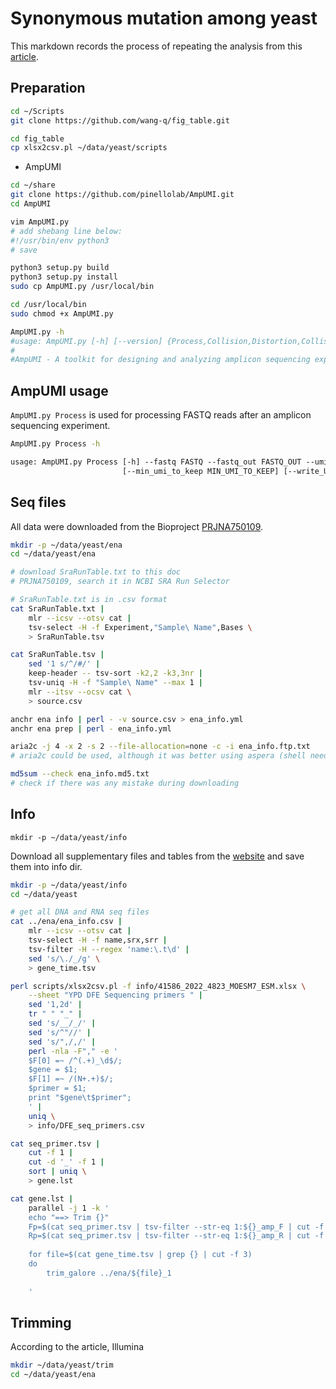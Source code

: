 # Synonymous mutation among yeast

This markdown records the process of repeating the analysis from this [article](https://www.nature.com/articles/s41586-022-04823-w).

## Preparation

```bash
cd ~/Scripts
git clone https://github.com/wang-q/fig_table.git

cd fig_table
cp xlsx2csv.pl ~/data/yeast/scripts
```

- AmpUMI

```bash
cd ~/share
git clone https://github.com/pinellolab/AmpUMI.git
cd AmpUMI

vim AmpUMI.py
# add shebang line below:
#!/usr/bin/env python3
# save

python3 setup.py build
python3 setup.py install
sudo cp AmpUMI.py /usr/local/bin

cd /usr/local/bin
sudo chmod +x AmpUMI.py

AmpUMI.py -h
#usage: AmpUMI.py [-h] [--version] {Process,Collision,Distortion,CollisionNumber} ...
#
#AmpUMI - A toolkit for designing and analyzing amplicon sequencing experiments using unique molecular identifiers
```

## AmpUMI usage

`AmpUMI.py Process` is used for processing FASTQ reads after an amplicon sequencing experiment.

```bash
AmpUMI.py Process -h
```

```txt
usage: AmpUMI.py Process [-h] --fastq FASTQ --fastq_out FASTQ_OUT --umi_regex UMI_REGEX
                         [--min_umi_to_keep MIN_UMI_TO_KEEP] [--write_UMI_counts] [--write_alleles_with_multiple_UMIs]
```

## Seq files

All data were downloaded from the Bioproject [PRJNA750109](https://www.ncbi.nlm.nih.gov/bioproject/PRJNA750109).

```bash
mkdir -p ~/data/yeast/ena
cd ~/data/yeast/ena

# download SraRunTable.txt to this doc
# PRJNA750109, search it in NCBI SRA Run Selector

# SraRunTable.txt is in .csv format
cat SraRunTable.txt |
    mlr --icsv --otsv cat |
    tsv-select -H -f Experiment,"Sample\ Name",Bases \
    > SraRunTable.tsv

cat SraRunTable.tsv |
    sed '1 s/^/#/' |
    keep-header -- tsv-sort -k2,2 -k3,3nr |
    tsv-uniq -H -f "Sample\ Name" --max 1 |
    mlr --itsv --ocsv cat \
    > source.csv

anchr ena info | perl - -v source.csv > ena_info.yml
anchr ena prep | perl - ena_info.yml

aria2c -j 4 -x 2 -s 2 --file-allocation=none -c -i ena_info.ftp.txt
# aria2c could be used, although it was better using aspera (shell need to be modified if using aspera)

md5sum --check ena_info.md5.txt
# check if there was any mistake during downloading
```

## Info

`mkdir -p ~/data/yeast/info`

Download all supplementary files and tables from the [website](https://www.nature.com/articles/s41586-022-04823-w) and save them into info dir.

```bash
mkdir -p ~/data/yeast/info
cd ~/data/yeast

# get all DNA and RNA seq files
cat ../ena/ena_info.csv |
    mlr --icsv --otsv cat |
    tsv-select -H -f name,srx,srr |
    tsv-filter -H --regex 'name:\.t\d' |
    sed 's/\./_/g' \
    > gene_time.tsv

perl scripts/xlsx2csv.pl -f info/41586_2022_4823_MOESM7_ESM.xlsx \
    --sheet "YPD DFE Sequencing primers " |
    sed '1,2d' |
    tr " " "_" |
    sed 's/__/_/' |
    sed 's/^"//' |
    sed 's/",/,/' | 
    perl -nla -F"," -e '
    $F[0] =~ /^(.+)_\d$/;
    $gene = $1;
    $F[1] =~ /(N+.+)$/;
    $primer = $1;
    print "$gene\t$primer";
    ' |
    uniq \
    > info/DFE_seq_primers.csv

cat seq_primer.tsv |
    cut -f 1 |
    cut -d '_' -f 1 |
    sort | uniq \
    > gene.lst

cat gene.lst |
    parallel -j 1 -k '
    echo "==> Trim {}"
    Fp=$(cat seq_primer.tsv | tsv-filter --str-eq 1:${}_amp_F | cut -f 2)
    Rp=$(cat seq_primer.tsv | tsv-filter --str-eq 1:${}_amp_R | cut -f 2)
    
    for file=$(cat gene_time.tsv | grep {} | cut -f 3)
    do
        trim_galore ../ena/${file}_1
    
    '
```

## Trimming

According to the article, Illumina 

```bash
mkdir ~/data/yeast/trim
cd ~/data/yeast/ena


```
